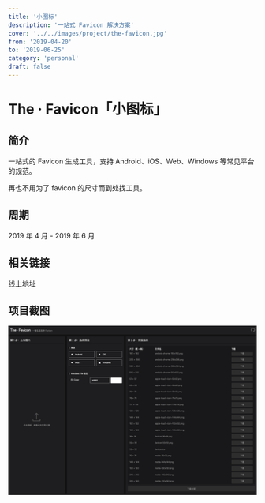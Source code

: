 ```yaml
---
title: '小图标'
description: '一站式 Favicon 解决方案'
cover: '../../images/project/the-favicon.jpg'
from: '2019-04-20'
to: '2019-06-25'
category: 'personal'
draft: false
---
```


# The · Favicon「小图标」

## 简介

一站式的 Favicon 生成工具，支持 Android、iOS、Web、Windows 等常见平台的规范。

再也不用为了 favicon 的尺寸而到处找工具。

## 周期

2019 年 4 月 - 2019 年 6 月

## 相关链接

[线上地址](https://tonghuashuo.github.io/the-favicon/)


## 项目截图
![项目截图](../../images/project/the-favicon/the-favicon.png)
